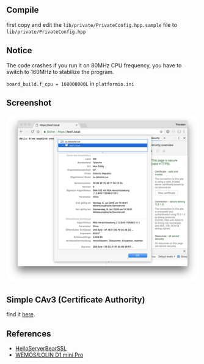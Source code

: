 
## Compile

first copy and edit the `lib/private/PrivateConfig.hpp.sample` file to `lib/private/PrivateConfig.hpp`

## Notice

The code crashes if you run it on 80MHz CPU frequency, you have to switch to 160MHz to stabilize the program.

`board_build.f_cpu = 160000000L` in `platformio.ini`

## Screenshot

![Screenshot](./img/screenshot.png)

## Simple CAv3 (Certificate Authority)

find it [here](https://github.com/thorsten-l/Simple-CAv3).

## References

- [HelloServerBearSSL](https://github.com/esp8266/Arduino/blob/master/libraries/ESP8266WebServer/examples/HelloServerBearSSL/HelloServerBearSSL.ino)
- [WEMOS/LOLIN D1 mini Pro](https://wiki.wemos.cc/products:d1:d1_mini_pro)
